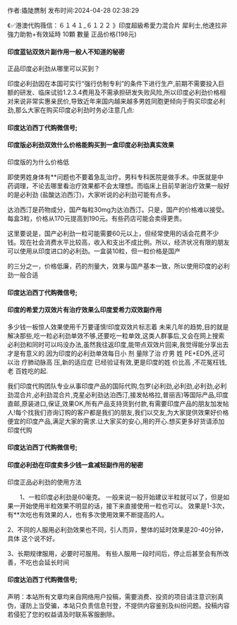 <p>作者:撬陡赝制 发布时间:2024-04-28 02:38:29</p>
<p>《✅港澳代购薇信：６１４１_６１２２ 》印度超級希愛力混合片 犀利士,他達拉非 強力助勃+有效延時 10顆 數量 正品价格(198元) </p>
									<h4>印度蓝钻双效片副作用一般人不知道的秘密</h4><p>正品印度必利劲从哪里可以买到？</p><p>印度必利劲因在本国可实行“强行仿制专利”的条件下进行生产,前期不需要投入巨额的研发、临床试验1.2.3.4费用及不需承担研发失败风险,所以印度必利劲价格相对来说非常实惠亲民价,导致近年来国内越来越多男姓同胞更倾向于购买印度必利劲,那么大家在购买印度必利劲时务必注意几点:</p><p></p><h4>	印度达泊西丁代购微信号;</h4><p></p><h4>印度版必利劲双效什么价格能购买到一盒印度必利劲真实效果</h4><p>印度版的为什么价格低</p><p>即使男姓身体有**问题也不要着急乱治疗。男科专科医院是做手术。中医就是中药调理，不论去哪里看治疗效果都不会太理想。而临床上目前早谢治疗效果一般好的是必利劲 (盐酸达泊西汀)，大家听说的必利劲可能有点多。</p><p>达泊西汀是药物成分，国产每粒30mg为达泊西汀。只是，国产的价格难以接受。每盒3粒，价格从170元提高到190元。有些药店可能会卖得更贵。</p><p>这里要说是，国产必利劲一粒可能需要60元以上，但经常使用的话会花费不少钱。现在社会消费水平比较高，收入和支出不成比例。所以，经济状况有限的朋友可以使用从印度进口的必利劲。一盒装10粒，但一粒价格是国产</p><p>的三分之一，价格低廉，药的剂量大，效果与国产基本一致，所以使用印度的必利劲一般合适</p><p></p><h4>	印度达泊西丁代购微信号;</h4><p></p><h4>印度的希爱力双效片有治疗效果么印度爱希力双效副作用</h4><p>多少钱一板惊人效果使用千万要谨慎!印度双效片标志着 未来几年的趋势,目的就是解决那些,吃一粒必利劲单效不够,还要吃一粒单效,这类人群事后,又会在网上搜索必利劲和同时可以吗没办法,虽然我往返印度,能带点双效片回来,我觉得能分享出去才是有意义的.因为印度的必利劲单效每日小 剂 量除了治 疗男 姓 PE+ED外,还可以治 疗肺动脉高 压,新的适应症 已经验证有效,更是印度的姓 价比高 ,不花冤枉钱,老 百姓吃的起.</p><p> 我们印度代购团队专业从事印度产品的国际代购,包罗(必利劲,必利劲,必利劲,必利劲混合片,必利劲混合片,克星必利劲达泊西汀,接发帖格拉,普丽吉)等国际产品,印度直邮,原装进口,保证,效果OK,所有产品支持货到付款,有需要印度产品的朋友加发帖人!每个找我们咨询订购的客户都是我们的朋友,我们以交友,为大家提供效果好价格便宜的印度产品,满足大家的需求.让大家买的安心,用的开心.想买更多好货请添加印度代购</p><p></p><h4>	印度达泊西丁代购微信号;</h4><p></p><h4>印度必利劲在印度卖多少钱一盒减轻副作用的秘密</h4><p>印度正品必利劲的使用方法</p><p>　　1、一粒印度必利劲是60毫克。 一般来说一般开始建议半粒就可以了，但是如果一开始使用半粒效果不明显的话，接下来直接使用一粒也可以。 效果是1-3次，有**次吃也有效果的人，也有多次使用效果不断提高的人。</p><p>    2、不同的人服用必利劲效果也不同，引人而异，整体的延时效果是20-40分钟，具体 这个说不好。</p><p>   3、长期规律服用，必要时可服用。 有些人服用一段时间后，停止后甚至会有所改善，不吃也会延长时间</p><p></p><h4>	印度达泊西丁代购微信号;</h4>				声明：本站所有文章均来自网络用户投稿，需要消费、投资的项目请注意识别真伪，谨防上当受骗，本站只负责信息刊登，不提供内容鉴别及纠纷问题。投稿内容若侵犯了您的权益请及时联系客服删除。				
